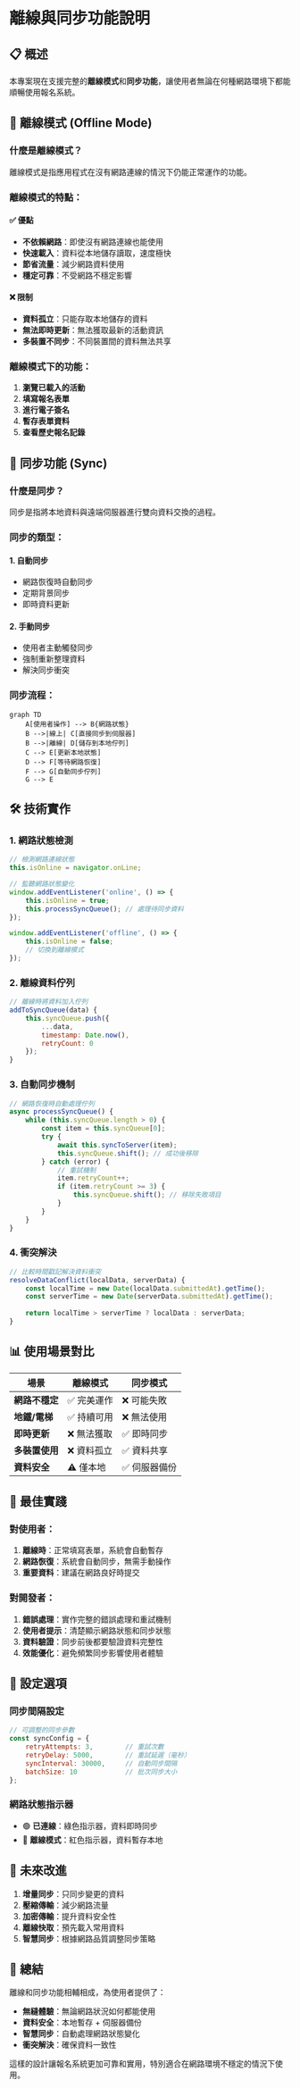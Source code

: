 # 離線與同步功能說明

## 📋 概述

本專案現在支援完整的**離線模式**和**同步功能**，讓使用者無論在何種網路環境下都能順暢使用報名系統。

## 🔌 離線模式 (Offline Mode)

### 什麼是離線模式？
離線模式是指應用程式在沒有網路連線的情況下仍能正常運作的功能。

### 離線模式的特點：

#### ✅ **優點**
- **不依賴網路**：即使沒有網路連線也能使用
- **快速載入**：資料從本地儲存讀取，速度極快
- **節省流量**：減少網路資料使用
- **穩定可靠**：不受網路不穩定影響

#### ❌ **限制**
- **資料孤立**：只能存取本地儲存的資料
- **無法即時更新**：無法獲取最新的活動資訊
- **多裝置不同步**：不同裝置間的資料無法共享

### 離線模式下的功能：
1. **瀏覽已載入的活動**
2. **填寫報名表單**
3. **進行電子簽名**
4. **暫存表單資料**
5. **查看歷史報名記錄**

## 🔄 同步功能 (Sync)

### 什麼是同步？
同步是指將本地資料與遠端伺服器進行雙向資料交換的過程。

### 同步的類型：

#### 1. **自動同步**
- 網路恢復時自動同步
- 定期背景同步
- 即時資料更新

#### 2. **手動同步**
- 使用者主動觸發同步
- 強制重新整理資料
- 解決同步衝突

### 同步流程：

```mermaid
graph TD
    A[使用者操作] --> B{網路狀態}
    B -->|線上| C[直接同步到伺服器]
    B -->|離線| D[儲存到本地佇列]
    C --> E[更新本地狀態]
    D --> F[等待網路恢復]
    F --> G[自動同步佇列]
    G --> E
```

## 🛠️ 技術實作

### 1. 網路狀態檢測
```javascript
// 檢測網路連線狀態
this.isOnline = navigator.onLine;

// 監聽網路狀態變化
window.addEventListener('online', () => {
    this.isOnline = true;
    this.processSyncQueue(); // 處理待同步資料
});

window.addEventListener('offline', () => {
    this.isOnline = false;
    // 切換到離線模式
});
```

### 2. 離線資料佇列
```javascript
// 離線時將資料加入佇列
addToSyncQueue(data) {
    this.syncQueue.push({
        ...data,
        timestamp: Date.now(),
        retryCount: 0
    });
}
```

### 3. 自動同步機制
```javascript
// 網路恢復時自動處理佇列
async processSyncQueue() {
    while (this.syncQueue.length > 0) {
        const item = this.syncQueue[0];
        try {
            await this.syncToServer(item);
            this.syncQueue.shift(); // 成功後移除
        } catch (error) {
            // 重試機制
            item.retryCount++;
            if (item.retryCount >= 3) {
                this.syncQueue.shift(); // 移除失敗項目
            }
        }
    }
}
```

### 4. 衝突解決
```javascript
// 比較時間戳記解決資料衝突
resolveDataConflict(localData, serverData) {
    const localTime = new Date(localData.submittedAt).getTime();
    const serverTime = new Date(serverData.submittedAt).getTime();
    
    return localTime > serverTime ? localData : serverData;
}
```

## 📊 使用場景對比

| 場景 | 離線模式 | 同步模式 |
|------|----------|----------|
| **網路不穩定** | ✅ 完美運作 | ❌ 可能失敗 |
| **地鐵/電梯** | ✅ 持續可用 | ❌ 無法使用 |
| **即時更新** | ❌ 無法獲取 | ✅ 即時同步 |
| **多裝置使用** | ❌ 資料孤立 | ✅ 資料共享 |
| **資料安全** | ⚠️ 僅本地 | ✅ 伺服器備份 |

## 🎯 最佳實踐

### 對使用者：
1. **離線時**：正常填寫表單，系統會自動暫存
2. **網路恢復**：系統會自動同步，無需手動操作
3. **重要資料**：建議在網路良好時提交

### 對開發者：
1. **錯誤處理**：實作完整的錯誤處理和重試機制
2. **使用者提示**：清楚顯示網路狀態和同步狀態
3. **資料驗證**：同步前後都要驗證資料完整性
4. **效能優化**：避免頻繁同步影響使用者體驗

## 🔧 設定選項

### 同步間隔設定
```javascript
// 可調整的同步參數
const syncConfig = {
    retryAttempts: 3,        // 重試次數
    retryDelay: 5000,        // 重試延遲（毫秒）
    syncInterval: 30000,     // 自動同步間隔
    batchSize: 10            // 批次同步大小
};
```

### 網路狀態指示器
- 🟢 **已連線**：綠色指示器，資料即時同步
- 🔴 **離線模式**：紅色指示器，資料暫存本地

## 🚀 未來改進

1. **增量同步**：只同步變更的資料
2. **壓縮傳輸**：減少網路流量
3. **加密傳輸**：提升資料安全性
4. **離線快取**：預先載入常用資料
5. **智慧同步**：根據網路品質調整同步策略

## 📝 總結

離線和同步功能相輔相成，為使用者提供了：

- **無縫體驗**：無論網路狀況如何都能使用
- **資料安全**：本地暫存 + 伺服器備份
- **智慧同步**：自動處理網路狀態變化
- **衝突解決**：確保資料一致性

這樣的設計讓報名系統更加可靠和實用，特別適合在網路環境不穩定的情況下使用。

